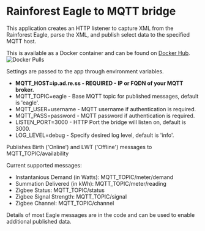 # Rainforest Eagle to MQTT bridge
This application creates an HTTP listener to capture XML from the Rainforest Eagle, parse the XML, and publish select data to the specified MQTT host.

This is available as a Docker container and can be found on [Docker Hub](https://hub.docker.com/repository/docker/thevoltagesource/eagle-mqtt-bridge). 
![Docker Pulls](https://img.shields.io/docker/pulls/thevoltagesource/eagle-mqtt-bridge)

Settings are passed to the app through environment variables.

* **MQTT_HOST=ip.ad.re.ss - REQUIRED - IP or FQDN of your MQTT broker.**
* MQTT_TOPIC=eagle - Base MQTT topic for published messages, default is 'eagle'.
* MQTT_USER=username - MQTT username if authentication is required.
* MQTT_PASS=password - MQTT password if authentication is required.
* LISTEN_PORT=3000 - HTTP Port the bridge will listen on, default is 3000.
* LOG_LEVEL=debug - Specify desired log level, default is 'info'.

Publishes Birth ('Online') and LWT ('Offline') messages to MQTT_TOPIC/availability

Current supported messages:

* Instantanious Demand (in Watts): MQTT_TOPIC/meter/demand
* Summation Delivered (in kWh): MQTT_TOPIC/meter/reading
* Zigbee Status: MQTT_TOPIC/status
* Zigbee Signal Strength: MQTT_TOPIC/signal
* Zigbee Channel: MQTT_TOPIC/channel

Details of most Eagle messages are in the code and can be used to enable additional published data.

